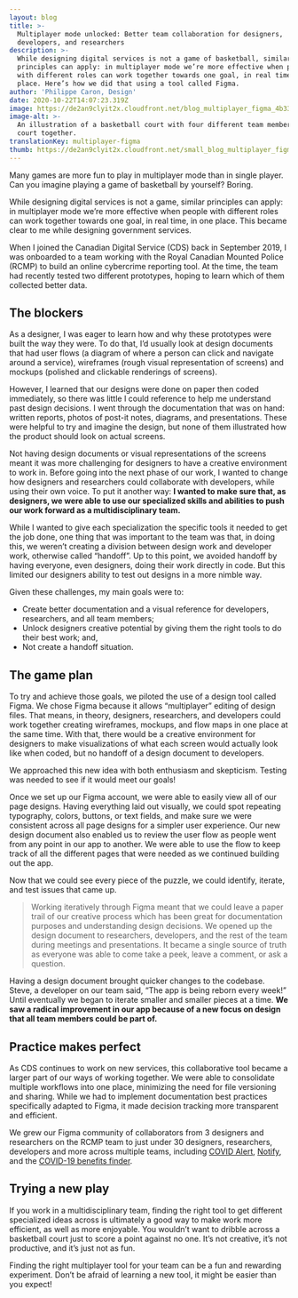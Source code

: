 ```yaml
---
layout: blog
title: >-
  Multiplayer mode unlocked: Better team collaboration for designers,
  developers, and researchers
description: >-
  While designing digital services is not a game of basketball, similar
  principles can apply: in multiplayer mode we’re more effective when people
  with different roles can work together towards one goal, in real time, in one
  place. Here’s how we did that using a tool called Figma.
author: 'Philippe Caron, Design'
date: 2020-10-22T14:07:23.319Z
image: https://de2an9clyit2x.cloudfront.net/blog_multiplayer_figma_4b3304945a.jpg
image-alt: >-
  An illustration of a basketball court with four different team members on the
  court together.
translationKey: multiplayer-figma
thumb: https://de2an9clyit2x.cloudfront.net/small_blog_multiplayer_figma_4b3304945a.jpg
---
```

Many games are more fun to play in multiplayer mode than in single player. Can you imagine playing a game of basketball by yourself? Boring.

While designing digital services is not a game, similar principles can apply: in multiplayer mode we’re more effective when people with different roles can work together towards one goal, in real time, in one place. This became clear to me while designing government services.

When I joined the Canadian Digital Service (CDS) back in September 2019, I was onboarded to a team working with the Royal Canadian Mounted Police (RCMP) to build an online cybercrime reporting tool. At the time, the team had recently tested two different prototypes, hoping to learn which of them collected better data.


## The blockers
As a designer, I was eager to learn how and why these prototypes were built the way they were. To do that, I’d usually look at design documents that had user flows (a diagram of where a person can click and navigate around a service), wireframes (rough visual representation of screens) and mockups (polished and clickable renderings of screens).

However, I learned that our designs were done on paper then coded immediately, so there was little I could reference to help me understand past design decisions. I went through the documentation that was on hand: written reports, photos of post-it notes, diagrams, and presentations. These were helpful to try and imagine the design, but none of them illustrated how the product should look on actual screens.

Not having design documents or visual representations of the screens meant it was more challenging for designers to have a creative environment to work in. Before going into the next phase of our work, I wanted to change how designers and researchers could collaborate with developers, while using their own voice. To put it another way: **I wanted to make sure that, as designers, we were able to use our specialized skills and abilities to push our work forward as a multidisciplinary team.**

While I wanted to give each specialization the specific tools it needed to get the job done, one thing that was important to the team was that, in doing this, we weren’t creating a division between design work and developer work, otherwise called “handoff”. Up to this point, we avoided handoff by having everyone, even designers, doing their work directly in code. But this limited our designers ability to test out designs in a more nimble way.

Given these challenges, my main goals were to:

* Create better documentation and a visual reference for developers, researchers, and all team members;
* Unlock designers creative potential by giving them the right tools to do their best work; and,
* Not create a handoff situation.

## The game plan
To try and achieve those goals, we piloted the use of a design tool called Figma. We chose Figma because it allows “multiplayer” editing of design files. That means, in theory, designers, researchers, and developers could work together creating wireframes, mockups, and flow maps in one place at the same time. With that, there would be a creative environment for designers to make visualizations of what each screen would actually look like when coded, but no handoff of a design document to developers.

We approached this new idea with both enthusiasm and skepticism. Testing was needed to see if it would meet our goals!

Once we set up our Figma account, we were able to easily view all of our page designs. Having everything laid out visually, we could spot repeating typography, colors, buttons, or text fields, and make sure we were consistent across all page designs for a simpler user experience. Our new design document also enabled us to review the user flow as people went from any point in our app to another. We were able to use the flow to keep track of all the different pages that were needed as we continued building out the app.

Now that we could see every piece of the puzzle, we could identify, iterate, and test issues that came up.

> Working iteratively through Figma meant that we could leave a paper trail of our creative process which has been great for documentation purposes and understanding design decisions. We opened up the design document to researchers, developers, and the rest of the team during meetings and presentations. It became a single source of truth as everyone was able to come take a peek, leave a comment, or ask a question.

Having a design document brought quicker changes to the codebase. Steve, a developer on our team said, “The app is being reborn every week!” Until eventually we began to iterate smaller and smaller pieces at a time. **We saw a radical improvement in our app because of a new focus on design that all team members could be part of.**
## Practice makes perfect
As CDS continues to work on new services, this collaborative tool became a larger part of our ways of working together. We were able to consolidate multiple workflows into one place, minimizing the need for file versioning and sharing. While we had to implement documentation best practices specifically adapted to Figma, it made decision tracking more transparent and efficient.

We grew our Figma community of collaborators from 3 designers and researchers on the RCMP team to just under 30 designers, researchers, developers and more across multiple teams, including [COVID Alert](https://www.canada.ca/en/public-health/services/diseases/coronavirus-disease-covid-19/covid-alert.html), [Notify](https://notification.alpha.canada.ca/), and the [COVID-19 benefits finder](https://covid-benefits.alpha.canada.ca/en/start).

## Trying a new play

If you work in a multidisciplinary team, finding the right tool to get different specialized ideas across is ultimately a good way to make work more efficient, as well as more enjoyable. You wouldn’t want to dribble across a basketball court just to score a point against no one. It’s not creative, it’s not productive, and it’s just not as fun.

Finding the right multiplayer tool for your team can be a fun and rewarding experiment. Don’t be afraid of learning a new tool, it might be easier than you expect!

